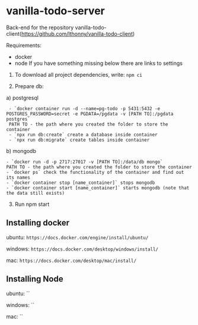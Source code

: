 # vanilla-todo-server
Back-end for the repository vanilla-todo-client(https://github.com/lthonny/vanilla-todo-client)

Requirements: 
  - docker
  - node
If you have something missing below there are links to settings

1) To download all project dependencies, write:
  `npm ci`

2) Prepare db:

  a) postgresql
     
     - `docker container run -d --name=pg-todo -p 5431:5432 -e POSTGRES_PASSWORD=secret -e PGDATA=/pgdata -v [PATH TO]:/pgdata postgres`
     PATH TO - the path where you created the folder to store the container
     - `npx run db:create` create a database inside container 
     - `npx run db:migrate` create tables inside container
     
  b) mongodb
    
    - `docker run -d -p 2717:27017 -v [PATH TO]:/data/db mongo`
    PATH TO - the path where you created the folder to store the container
    - `docker ps` check the functionality of the container and find out its names
    - `docker container stop [name_container]` stops mongodb
    - `docker container start [name_container]` starts mongodb (note that the data still exists)
 
3) Run npm start

Installing docker
-------
ubuntu: `https://docs.docker.com/engine/install/ubuntu/`

windows: `https://docs.docker.com/desktop/windows/install/`

mac: `https://docs.docker.com/desktop/mac/install/`


Installing Node
-------
ubuntu: ``

windows: ``

mac: ``
